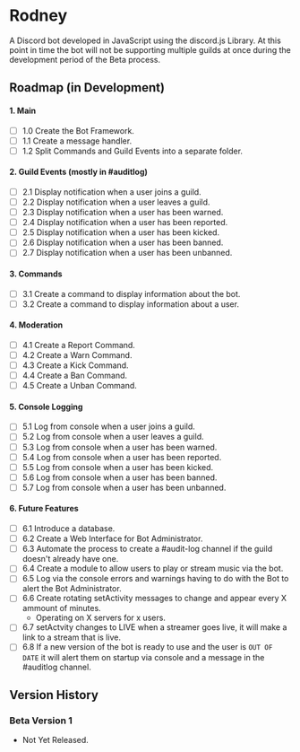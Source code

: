 # Rodney
A Discord bot developed in JavaScript using the discord.js Library.
At this point in time the bot will not be supporting multiple guilds at once during the development period of the Beta process.

## Roadmap (in Development)
#### 1. Main
- [ ] 1.0 Create the Bot Framework.
- [ ] 1.1 Create a message handler.
- [ ] 1.2 Split Commands and Guild Events into a separate folder.

#### 2. Guild Events (mostly in #auditlog)
- [ ] 2.1 Display notification when a user joins a guild.
- [ ] 2.2 Display notification when a user leaves a guild.
- [ ] 2.3 Display notification when a user has been warned.
- [ ] 2.4 Display notification when a user has been reported.
- [ ] 2.5 Display notification when a user has been kicked.
- [ ] 2.6 Display notification when a user has been banned.
- [ ] 2.7 Display notification when a user has been unbanned.

#### 3. Commands
- [ ] 3.1 Create a command to display information about the bot.
- [ ] 3.2 Create a command to display information about a user.

#### 4. Moderation
- [ ] 4.1 Create a Report Command.
- [ ] 4.2 Create a Warn Command.
- [ ] 4.3 Create a Kick Command.
- [ ] 4.4 Create a Ban Command.
- [ ] 4.5 Create a Unban Command.

#### 5. Console Logging
- [ ] 5.1 Log from console when a user joins a guild.
- [ ] 5.2 Log from console when a user leaves a guild.
- [ ] 5.3 Log from console when a user has been warned.
- [ ] 5.4 Log from console when a user has been reported.
- [ ] 5.5 Log from console when a user has been kicked.
- [ ] 5.6 Log from console when a user has been banned.
- [ ] 5.7 Log from console when a user has been unbanned.

#### 6. Future Features
- [ ] 6.1 Introduce a database.
- [ ] 6.2 Create a Web Interface for Bot Administrator.
- [ ] 6.3 Automate the process to create a #audit-log channel if the guild doesn't already have one.
- [ ] 6.4 Create a module to allow users to play or stream music via the bot.
- [ ] 6.5 Log via the console errors and warnings having to do with the Bot to alert the Bot Administrator.
- [ ] 6.6 Create rotating setActivity messages to change and appear every X ammount of minutes.
  - Operating on X servers for x users.
- [ ] 6.7 setActvity changes to LIVE when a streamer goes live, it will make a link to a stream that is live.
- [ ] 6.8 If a new version of the bot is ready to use and the user is `OUT OF DATE` it will alert them on startup via console and a message in the #auditlog channel.

## Version History
### Beta Version 1
- Not Yet Released.
